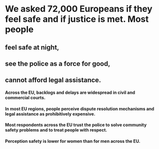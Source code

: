 # We asked 72,000 Europeans if they feel safe and if justice is met. Most people

## feel safe at night,

## see the police as a force for good,

## cannot afford legal assistance.

#### Across the EU, backlogs and delays are widespread in civil and commercial courts. 

#### In most EU regions, people perceive dispute resolution mechanisms and legal assistance as prohibitively expensive. 

#### Most respondents across the EU trust the police to solve community safety problems and to treat people with respect.

#### Perception safety is lower for women than for men across the EU.
